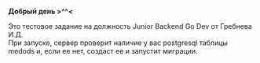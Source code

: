 **Добрый день >^^<**

Это тестовое задание на должность Junior Backend Go Dev от Гребнева И.Д.  
При запуске, сервер проверит наличие у вас postgresql таблицы medods и, если ее нет, создаст ее и запустит миграции.